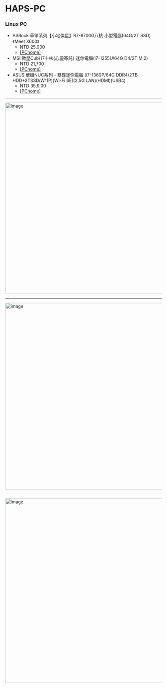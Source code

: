 # HAPS-PC


### Linux PC
* ASRock 華擎系列【小地傑星】R7-8700G八核 小型電腦(64G/2T SSD)《Meet X600》
  * NTD 25,000
  * [[PChome]](https://24h.pchome.com.tw/prod/DSBC6A-A900HL0Q6-000?_gl=1*15emwoe*_gcl_aw*R0NMLjE3NTg0MzEyMTUuQ2p3S0NBandvYm5HQmhCTkVpd0F1Mm1wRkE3Q2FjWWF1ZkpsUkx6c1c3czFhb193VTBjRlBWa29fY2ZMaVotcHhuRW5WakUwOEYzX1N4b0NOLVlRQXZEX0J3RQ..*_gcl_au*MTIzMzA0ODE2Mi4xNzU5NjQ2MTY1*_ga*MTcyMzAzOTk2OS4xNzUxNzI2Nzcz*_ga_9CE1X6J1FG*czE3NTk4OTk2NjgkbzQ4JGcxJHQxNzU5ODk5NzQ0JGo2MCRsMSRoMTQ0MDEzNzMyMA..*_fplc*YTl0VlJtVUJkUW10bWYyc1p5bzRPSDJXN2kwVk1MQVNvZ1RUQUNrOUF2MWkzTzhlVldiNGtGTW9FU250JTJCSW1jJTJGRUNnV2F3UkptVVpmc2c2aHhva1dJdUxLeFVpQWRadW1hajVVM1VIT3BaVkE5QUhlbjZRbGdMeTBLNjN2USUzRCUzRA..)
* MSI 微星Cubi i7十核{心靈寄託} 迷你電腦(i7-1255U/64G D4/2T M.2)
  * NTD 21,700
  * [[PChome]](https://24h.pchome.com.tw/prod/DSAURA-A900IZHCH-002?_gl=1*1phvstt*_gcl_aw*R0NMLjE3NTg0MzEyMTUuQ2p3S0NBandvYm5HQmhCTkVpd0F1Mm1wRkE3Q2FjWWF1ZkpsUkx6c1c3czFhb193VTBjRlBWa29fY2ZMaVotcHhuRW5WakUwOEYzX1N4b0NOLVlRQXZEX0J3RQ..*_gcl_au*MTIzMzA0ODE2Mi4xNzU5NjQ2MTY1*_ga*MTcyMzAzOTk2OS4xNzUxNzI2Nzcz*_ga_9CE1X6J1FG*czE3NTk4OTk2NjgkbzQ4JGcxJHQxNzU5OTAwMzEwJGo2MCRsMSRoMTQ0MDEzNzMyMA..*_fplc*YTl0VlJtVUJkUW10bWYyc1p5bzRPSDJXN2kwVk1MQVNvZ1RUQUNrOUF2MWkzTzhlVldiNGtGTW9FU250JTJCSW1jJTJGRUNnV2F3UkptVVpmc2c2aHhva1dJdUxLeFVpQWRadW1hajVVM1VIT3BaVkE5QUhlbjZRbGdMeTBLNjN2USUzRCUzRA..)
* ASUS 華碩NUC系列 - 雙碟迷你電腦 (i7-1360P/64G DDR4/2TB HDD+2TSSD/W11P)(Wi-Fi 6E)(2.5G LAN)(HDMI)(USB4)
  * NTD 35,9,00
  * [[PChome]](https://24h.pchome.com.tw/prod/DSAUWL-A900HH700)

 
---
<img width="650" height="616" alt="image" src="https://github.com/user-attachments/assets/7f75f3b9-f440-439a-b1a1-4386f668c7a4" />

---
<img width="650" height="601" alt="image" src="https://github.com/user-attachments/assets/3786af4b-655f-42b9-b393-f5590c2933b8" />

---

<img width="650" height="594" alt="image" src="https://github.com/user-attachments/assets/a4df6eec-df37-4519-a2e8-a27433bdb166" />

